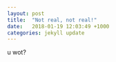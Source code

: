 ```yaml
---
layout: post
title:  "Not real, not real!"
date:   2018-01-19 12:03:49 +1000
categories: jekyll update
---
```

u wot?